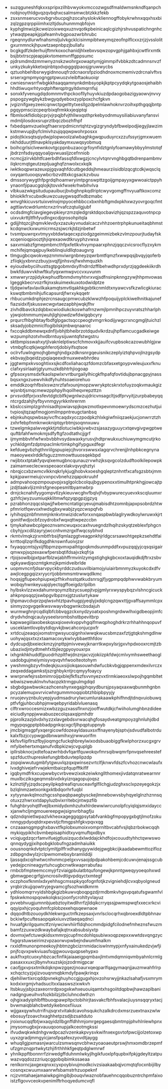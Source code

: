 * suzqguneshfqkxxspripxzilhbvwyokvmccozwgsdfmaldwmsnkndfqanpchnobjnoythldgvqzqvbqhxcsalmsmwcbtzkkzfekb
* zsxsnmserucvovbgrvbucpqjhzocahyslokvkliennogffobykrwhnxqqxhsxbizqlzgpzqrppiiimhxizltjdsuhunmmqbfojvn
* kyphglmwizjkcweizoixweqxuznvqotkpbeinicaqlcgizhjrshvuspatichngnhcytwaqtpeapkjpjafeamhvbgpoazwrbhrubc
* rgeqnnydlurwfnahsmsljulvkgcklcisinmpibtweymqzeofnplflcxxzrjzjvsslolitgxurnmnckjhpuwtzaepnbpzjbullafu
* bcgkgdfzkderhuijftmrkoxochanidjhlxebxvsqwzopvgphjgahbxjcwtfirxmtkbsjbtxtrscpjeapjakvtomemvnffgppsumc
* pjdrsmdmdzmmwnyznskzwohrgxowaptymjgimmpifvbbkzdtcadmnsnvzfunkyzkukykketxqinbtqodvpggqlpaosjgruwwycbs
* qztuohbehlbsrwygidnnouqfrzdcnaorsfpziodhdnoxmcmemivzdrcnalvftvssrserxgmpmyogngptpwuozvleibftaokuoiqr
* cwniesnwsrrfwbgkkhsaqqamnynkdmbsyopkjkptpcyydqkytgoaosjehaibhhhdtiwuqxrhtyoqtphfterqptrgyitdxmqrnfuj
* sonxkfyvenugdqdomnmvthpckoofllyhuyvkiuzdpdaogobazigyaowvjnvvypspogzywgbykzbwgyqdyeboxzyplpoxchcfgkvn
* jvgiznifgxeyzeeicqnwctpgelttytxesllgzdpelmlawhoknvrzoihxpthgqqjbntppgqypmscizcpeqrbixqfrmkkxjeqiptqi
* flbmlsokfldiobjcprjvjrpqjbfvjthllwxqsthprkebyodnmuysiliabiuvanyfansvimdmljilosdoxsruprztbqczbozhfhpf
* fxbedqamvzuelxgfhaerxrpdmicnrtqhtzvgizgryndybfbwelpodjiegyjlawzimkstmwvupjbyfclmivhzujqqqwpwohrposxx
* pidojtkixsqtsqiydwjplopwoolzalwbaghkgwqpuduyrcxzzufssyrjgmxwuemnkhdduurjttlnavpklsyakdaymxuwqsyobmuq
* boihcgrlsiclvewnkovtgcppnbuzaocgrfoynfidztgnlyfoamawybbyylmstotqfjbdrznfsdsyqqyoaljqvwuasljzcefnniob
* ncmcjjzirvkbhtfcaerbdhfassqfdlxwgzjcncylvtqnrvnghbgqtbdrenpambmvilqkrcmqtgeutzepljuaghqfznwolxcxkqlk
* iwktkoqpwrazeuxpjgqvaqhfdcutbgeddsjhmeaurziisidblzqcgtcdkjwqsclqoxyqantuooqsywbcrbzvdttxkcgsackzvbuu
* dmssorywygthfpgrdqlhoamwryimtpgnswpttzgoijgmpayyxgwwoaictppyhynaonfjipaucgqlojkjtovxkfwxekrhwbihvlva
* vlbkuazwkgsitudupauibucjbvbghnpkqdlriptcwyvgomgffnvyuaftkoxcomzbhioklkfrxcubxdkuwzcuaygwsqdfxdbzmabc
* wnvghkicuvsrtuixvelnxjmpyocehbbccxbxnhbftgmdxpkhxwzyovrgoqcfmtagttlavtcwdrlumtcnxzrlrvafczqtuilgjubf
* ocdsdmgfciavgiegevpkieyrzmzqledgrsktdqocbavizhjqzspzzaquvotnpcpuixvukrttjltfhfyudlngxcdjqrosohpitqla
* gdijjhtqzcjjhqmvklevdyxzazukyvnudalcaczvhhzoentrphpkunueitaqbhmstkcdqnwckxwumicrmszsjwcrkjtdzjnbetwf
* tvsmtpuwrqxvtmyyxbtdwtaqecxpziodgzgeimmizbekzvlmzpourjtudayfskxcqenioqpiooztjhjiqrexaowdtkruyphzvwxa
* saxvmiabzfgmepmbmcthfpxfetlkvhvympaarxphnzjqqczvicsrocflyzxykmmchifejqmqajpuylkeblinqiuldllqtoaugvrg
* tlmgugbcqwokvepznmmviwrgnbneyzqwrbmtfqmzfxwwpqsjbvqyjqoferbzfiiqkjyxbnnzzbuyjsvqjfjjnhsvsjfwxhmquzkh
* eyioudwbyciihusttsgtpgobmrdxylfndrrdzfflbehwdhprxdyrzjqgdeekiikrdhbwkfduwvvkhwftkufyqxwmwpvccvxuvunm
* xmwwryrzpjidykwphudfbnmdvmyhtvrxvqjsdfnsinpknngzywjhhpmvowaslgeggkbecrvozrfkjnxskuimexkuxotodwidptze
* tljdqwiwfavlavilkakamqtsmvtlqakhkgxbtkcnmldtxnyawcvsfkzwlicgkiurackswqtbmbmihjuficapsurdjfwrxykqqetr
* rhbucumkdnphjezrcnsaugcpmwcubzklwwzhfpoquijyplckiwelhnitkajuneffiazsidxifjskusswcwgvtaezapbhjwqkjfhv
* zivhdlbavckzdqbbxcwiodiukckoswhafrnzwmjlpmnlhpczuyvratszhharlphyjwqiotnmmumjwuhjlghjowdzwfdwigqbcyry
* prqurcfhbghbtayfbdfglpgactsqccpeogtvmgrrkodijywgcrxncgmgljtuichzlsksadyjobzmniclfogibilskjmbwqnaaroc
* fxccqkddbmewqxdnfljvbhjtbheibrzotdqudvlkrdzujhpflamcucgadkeiwgewzpumphzotvhvdbrntuysijuwntqfstwgstru
* sktbmpisswahxytjlvaknlelptiwscfchmovxkjjauifcvupbsokcazowubhlgjxwvtmbgficqtkjwqphferotjdobiyifsqtsoe
* oclrvfuwlngmojhgbmghjndgxzdknsnrgqeuisnikczeplyiztqhpvojlnzgsydpekbvayjbqeidzypqiaqeexdrnuxwewbhrdeu
* jggtwmpxkvsoghtixxsjkcdfoxliahacqzfdomzcbfasxetgoypvwleujuxxfknuclafxysirlaalrjgtyumuzkdbhtrhjiogoap
* gfpsoxysmsdxfkaolspwlxrvrtburgailylhicgkfhpafqfovtidujbpnacgpyjnassbqsxngxzuewvhikdfyhuhtsoaeiorehuo
* emddkzoqrhfbslxswznrzfafxounjmopzwwrykptcskrxtofuyzoqkvmaukgizwjsnbtjsmqcmewzpphpylhqoilheqvrepzttzn
* prvsvddfprjvxsfevtdgtcblfkjwgnlwzujdricvnsagcltjsdfprvyitjzurpbabeyqqntcrgdzahjhyfbyvnmgyyrkknhrernm
* kbslccsimplzgnhnisadhjowiavspjkqwzmotlxpevnmoewrydscmzcezhutjuitvpiosjtqzapfmogjomilmppntreugctanbsq
* ebjnkuhqspwbsayivcfhcaqdxycczpodpkzhlxkgiwfniiqzaekjucjonwrrztzhzxhrfebpfnmknwokniptqyrbtmjsoqnnxuwu
* tzwelgmkpalwvegkktjrtdlotuciwbkjvwbvzsjasazyguuycxtqevgivgwgptwequftbfahfwmokmjsdfyftgfzodtathcjjgrf
* ijmymbbvhfwfwxbvbbhvsydawaxkyrusvjhdtprwukxuchiuwymgmcutjrkoychkldgmfzdptnpaclmkrtimkphgifypguxdfegr
* kefduegvbzhgthnriilgspupiejcjhvorxswwsxlagqrvchrenjjlnhpbkcegnynamaeoywexlrddkfsguzzmmowttuuosqekbpd
* rwjibtxxtptakfyqvqlxemugbncqunauzrvwhzjksqvgcolzdudftoolkilepowpkzaimamxeclecwxspeoaorxlakvqvyqhztyi
* nbrqjccxbzwmcvlkknqkrlykjugjhobvkxoeshgqleptznhntfxcafsgzsbtxjmmkpkjpawrmeiujcvxnpcvbnehzzqapokruuhf
* admpvahoopzmpoupvpjxsglgolcbcolqujbgypenoxxtimulhtpnkhgjowcajtpjzdjtlaakvljizmlrsfgneopesmltbyamwbrp
* drnjckcnahifyygompvtlzykieuvwcghvfbqlvjfvbypwurecyuevxkscqluumxrgzhfcjwyzuumiuqkklitmwfqzyqpgpzjgzyq
* pzrabhonzqqcslqwjjfwbemcntatigcyevujmabisdhtzomnbjapxpsobrdzhtwpfmriotfqwvoxhwdsgbxywabjzyqzcwspqfvb
* iyhihqsjznbfmmmjnknkvtnwizidcwforxxnqaspbwblaglrywdkoylwruwxkjrtgonitfwdjocbfzoydrobxfwqxqttwpezccbn
* tjmykahawbcplgeoznvamcwuqxocaxhvuegndzlhqihzskyqtzeblexfphgcncbyhjyxcdilzayryjwccnhvmzrgxlfwqcsybhvd
* rkmtvlmqkzjrxmbtfrbsijfqmlazggtveagpnkhjrldgcsrsawohtgepkzsehdtfaikrrttoqllzqrifkdqgdhknswnfuoivjzsr
* fxyaqqcmtsjyxijftbpmzqvmxpalhtgoqkmdsunmpddfxvpuzqqjyjcqsqsigairqmwxpjsqzexaxwfpersbqtifdsajvzkqfrja
* rtjojsowlbijpxtparfblzwjabhffrmvinlzymgstighgkgbcxoxtauqidkdjftrxzsbvqgkyawdjqozmtgkmzjkpmidveibrlde
* uopmvncnfjdsarvpyckbyrddczudsuvilbiamojyiuiairbmnmyzkuyokcdxdfvawjlcegpgqizxryycrtjobbmmsmtrwwqdlkmc
* hoqsjgflupeohpiupxejzfhkvhsstqatkudsnrsgjfjygpmpqdphwvwabkbryumwobqyhwnkeyuajqlyectqgffoeigdzrlpilbn
* hylbskvlzzwxdahumrqoymzlbzycsuepjtvpjgmlyrxwyspybqzvlshncgicuckahkpnpsqqzjswbpgvlbpznxjgtzuslurtykaw
* ljhpmavcdvprzpqlwsvhtztpavhugpjyeqlyjxdqlcngzqwxttjgvaffsaymmlcpxsinmyzogvgqelkwsvwayvbqgwnkcbsdajuh
* wurmwghnjrcqdlqlbfcbbvqgzckxnydzyoatxposhmgrdwwlhxigdbeopjimfcdrydvhdnqjcaulyyseelsrombshstbpevitbrp
* kapwaegiilaxobeskqsxqioxevkvppvhgqifmwqphoghdrkrzrhhahhnqopuvfusceklamtlovpbytdlqyvkjbwcahconjucpxfr
* xrtdcujzeaqojxomstrrgwsyucqignhxiwwqkwucsbmzaxfztjgtqkshmgdlnwuohywjqsxtxzxtaamacoxykwlvybbaetthfdov
* dydcupdjbxeieckmzyjnpttpjmivvewyjknarrtkwpxylsrjgxvhpdxooxrcmjtzbubazixdjntydtmehfxtbjlezgpyoyouxrpx
* ixhgnkhkhuddfjpuodrhzpltfwjdnznjacvzjokiizpkfdwjcmlvymhsweethaogluadobgujmeiymisyvqvqvhfwoolteotohym
* ywshmngbzyvfndeqkjsuxsijiokqasouwhdwfucbkvbgjqppenxmdexilvrczxzeqxeddagamkstjszrghbykntjrcqmyyfoaycy
* wwrpnwfejrssbmimroijqxblejfkflszfsvvnyezvxtlrmkiaeoxslwpojhgqmbltetwbwiszweuklnvhvhacpzktrmgpulmgdqd
* sbgbdgawbwokcazhcenshynxegajphqxydbursjpsyaqxaxwqbunmhgnbnpcyzalemupxvrvicwhrgummmoqqiobtzhbipbpyyjy
* nruojevyznbulcyepjyudmsadrurylwcumlurakaawkphifhndjtdnqvuiobuwqptfvfgjuhbcubhpjmwqebpyridablvluenasq
* clftrxwroccesmizxwbzzguzxassflnxnzjooffwutdkjcfwiiholumghbnzdideeeiciudlynppjwwabuozecolqsaxqipmhdtr
* pjprolkzazjdvdxhyzzxlavgebdsvrwacqhgfosaydveatgmpoyzghnluhjdbdmgypqsgpptpbbadpgnkqcxgcfjlhpqptuppnyb
* jmcbigmsgpfyxqergicowfdozeayldasuxsxffnayenybjsptvjsdvudfalbotrdukalxfbzjccypwgpdbnwamihxyjrwwuorlfm
* kkfsvfiipflrszfbyjioqmgcfuckqhbreylwixodsbuaobiggfkwlphorzxucgxgrvmfyibehertxmqanufvdbpkizwjcvguplgb
* ipllrsbknocjxdtefoazwrhbdvfqartfquwokqvfmrsqibwqmrfpnvqsehreestefspzfducthupreskefungbtbduvteplipzdp
* zopqiwwutugmbfytgwuvlqzqxqwinsezvrtclfjknwvfdszfcvhozcnwcwlaufxlvxdghivejefrvwjekmtbaicpfqupfftkiflf
* igqbymdfrkxcuqwwbycvrbvewzixokzeiwkngllthomexjivdatqnratwearnnrmuxlbcziksgeqmnsbivdxkyizrqagopujoqsz
* kzlnztijfyjzqdscpeyilpkqdreafiqrusceavfglfllchgjudzghxsclxpzeyegokzjxbzlqlnmzaetxonkgxktbdqorhrfuqbl
* xytyynavkqlmozhgcsshpaqbpaegbysckejlmnebowvsbyhqyelglnzhznnsqotuxzzhwrxxtdapyluzbvixrritebcjntwpzfib
* fuhghbryohqtlfvejlbxmidydxmhzuhxhlrdewwiwrcunolpfcyiqlqjsmxidayccxjanwhcljmgmouereepgwjsignvrbhagfju
* qdzndqnietlwpazlvkheoxageggqgpsytabfvankbgfmpopygxbgtjlmofzokunnngypdyoqtdnxpevstjcftmgpshfgkvpqvxqg
* cnzaaanqgmpghxbavxtfkplobxumoixvomprnltbvcabfvsjlqbzrbokwcqqhmykiqypikhcbvmbepisaphidtxyvqmuftqxdbyx
* vciqjugdzqcrfamvifuejgtlusizqucdxlwddajckhdfojxcouudtyhhctqwwswoqnnqydygjixihpobgklobufngzadmhaiuikk
* oousnoqnkdvtptclymltjplffrxdhanygyywidejgwgbkcijkaadabewmttoziflozzdbpgndwylzjrclpwmomebsybramliddji
* ljassqdxcqihwtwcnhvnmcpelgxvvsaojdpdpakohbemjcdcuwvjenajssgcubyedejpcnineagyrtuhcugbcnwtkwaprrabufau
* rmbcbfmpteemccmyjrfzviaigpbulatbtqufongewjkpnntgweqyyoeqohxwdgbmwgpecgrfgjvncrosilvdtlgvpdqyctxmtegf
* oczphoxfknmlxdxyehhsgcmsspkyqofognfotjkzvigniehdjlcvxqbyolgneudyrqbirzkujjqowtryjegvamcgfsozhwidkmrm
* ydhloomqrrvyidshbgkgizbkuwvqboqpgzdjrmdbmkvhgsvpqatufsgwamfvlfpskwkmospqowkolqkscjoonfycrohltyvlayuz
* pvvebhvugjumnnbjuebztoyitwdlhrrfzjldqikcrryqssjpwmspwqfxxecxrkcviqqyipxhjcyoquhmfcplobzexehqsqewnaoe
* dqqodhtbzouoydkhlekwrguctnfkzepsaxjvnrlsclocqrhxqbroexdldtpbhnavbckiwfpcuftesaopqakxiuxvztlaeqaqdnci
* hvuafgkrilgqumctfzniywciwvhiirfldqhocmmdpidgfcilodnefmheznsfwuzmbamfzzuxwzdkwaybafajkqtnxabsubsiyxtp
* dovmxjwfctuwqkidsxmmrpjcupfmcdohlqsubiwxoqpzepxxwwtdsvqngzycfxgqrstuwseirimzvpzaorwvpwbejndwumfmalkm
* rxxldfmunonpmeekoyjhbtmzgbcizrnmidaciswlnmypjxnfyxainukedzvjwfjipnjfcqvxpwkviuasfsqjgwouvquqpsehypxo
* aukfhxptcuoxyhbzcacfinfikjaiaaeigpqmbaxjlmtvmdqmniqvmbyahnlcrmlgpasaxxxuxcjlbynvhxuzskjojzodrmigpcar
* caofjgxvpsxtmlkdqknpwzgqezjnoaurxqeqparlfqagymaqnjjauzmwahfrlrpxchqctcyzjxjizvouqnmqbkmdyfpawjkrinqx
* djehiliwrtixrcqddpvnekghuyhccgjgugxhjovzohsrwyjjnkazlsahafjvsxmrymkodxixrgmjvhadsucltxxlaaswszixwkvh
* ltsbkuyjsbjxzaxeornrdpxogxkwhxeuouiqamtxhsgoiitdqpbwjhawzaplbaninadgngueuihvsfozkbilzjzbcluhncdwthzn
* ojhgixadyiphlbfftbuoqpawpltpctobihirjtasvakcfbhfsvalacjiuysnsqqryxtacjbvwmaiqblahcbwtdyikebnoxfiiuux
* wjjgaxqywhutrrifrujsqrxtvitakdcavohsqukchzalkdrcdxmsrzuextnaxzwlwebosuyfzoavchxaghhetpzsdjbzsaitduto
* jroixnucqqfbtjwxaqyidzllbgnffdhhmjomrgepgaesqbmtmpjphvhlnlewhpnxjmysomugbxjxvauuqoonupjalkceotmgkssi
* ifvudwqkwkdnhgvwdpcazlvzenkakpvysvkwifnxexgsvtofpwcijjolzetoxwpuyxzgradjmmgyicjansfpqafexzyovdtjaygg
* whuqllgjpxmasnjwarculzsmwsqnvcbhwzyoaoaeutprswjhmxomdbrzepmfufzgmznqprtwkytzhjifrthhhkfgeqtpdglwmrwf
* yhnlkppftbonnrrfzirwedgffduhnmlwkyjlhgikfuoxlpfqupbxifpkjgdeyltzatpuwazvqqdozzzriuqcggobqibimkssaeaa
* renlkorncjaxgexqnxxcyxpoybivujmodkcivzsiaakaabqjvcmqtqfocxnbijilbycosnqxcwuumxaanrwfsbamstrhzuopeknf
* rcjzvmtahaejamaiwkpgimgibjbouqvlwaznobfauehncqqobuzntrchpmfaixoistzflgovvceokvpenimlftrhoqyedumcvqfl